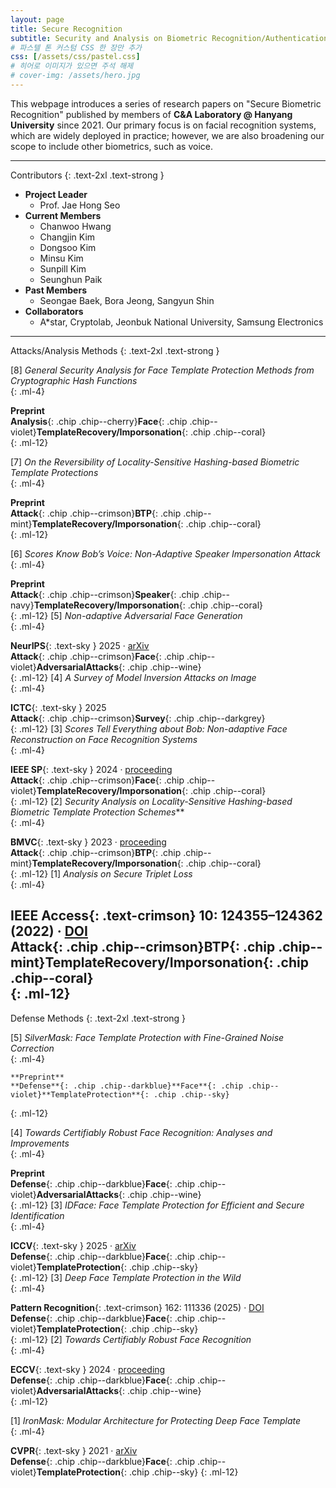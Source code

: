 ```yaml
---
layout: page
title: Secure Recognition
subtitle: Security and Analysis on Biometric Recognition/Authentication
# 파스텔 톤 커스텀 CSS 한 장만 추가
css: [/assets/css/pastel.css]
# 히어로 이미지가 있으면 주석 해제
# cover-img: /assets/hero.jpg
---
```

This webpage introduces a series of research papers on "Secure Biometric Recognition" published by members of **C&A Laboratory @ Hanyang University** since 2021. Our primary focus is on facial recognition systems, which are widely deployed in practice; however, we are also broadening our scope to include other biometrics, such as voice.

---
Contributors 
{: .text-2xl .text-strong }

- **Project Leader**
  - Prof. Jae Hong Seo
- **Current Members**
  - Chanwoo Hwang
  - Changjin Kim
  - Dongsoo Kim
  - Minsu Kim
  - Sunpill Kim
  - Seunghun Paik
- **Past Members**  
  - Seongae Baek, Bora Jeong, Sangyun Shin
- **Collaborators**  
  - A*star, Cryptolab, Jeonbuk National University, Samsung Electronics

---

Attacks/Analysis Methods
{: .text-2xl .text-strong }

[8] *General Security Analysis for Face Template Protection Methods from Cryptographic Hash Functions*  
 {: .ml-4}  
 <!-- Seunghun Paik, Minsu Kim, Sunpill Kim, and Jae Hong Seo   -->
  **Preprint**    
  **Analysis**{: .chip .chip--cherry}**Face**{: .chip .chip--violet}**TemplateRecovery/Imporsonation**{: .chip .chip--coral}    
{: .ml-12} 

  [7] *On the Reversibility of Locality-Sensitive Hashing-based Biometric Template Protections*  
 {: .ml-4}  
 <!-- Seunghun Paik, Chanwoo Hwang, Sunpill Kim, and Jae Hong Seo   -->
  **Preprint**    
  **Attack**{: .chip .chip--crimson}**BTP**{: .chip .chip--mint}**TemplateRecovery/Imporsonation**{: .chip .chip--coral}    
{: .ml-12} 

  [6] *Scores Know Bob’s Voice: Non-Adaptive Speaker Impersonation Attack*  
 {: .ml-4}  
 <!-- Chanwoo Hwang, Sunpill Kim, Yong Kiam Tan, Tianchi Liu, Seunghun Paik, Dongsoo Kim, Soumik Mondal, Khin Mi Mi Aung, and Jae Hong Seo   -->
  **Preprint**    
  **Attack**{: .chip .chip--crimson}**Speaker**{: .chip .chip--navy}**TemplateRecovery/Imporsonation**{: .chip .chip--coral}   
{: .ml-12} 
  [5] *Non-adaptive Adversarial Face Generation*  
 {: .ml-4}  
 <!-- Sunpill Kim, Seunghun Paik, Chanwoo Hwang, Minsu Kim, and Jae Hong Seo   -->
  **NeurIPS**{: .text-sky } 2025 · [arXiv](https://arxiv.org/abs/2507.12107)    
  **Attack**{: .chip .chip--crimson}**Face**{: .chip .chip--violet}**AdversarialAttacks**{: .chip .chip--wine}   
{: .ml-12} 
  [4] *A Survey of Model Inversion Attacks on Image*  
 {: .ml-4}  
 <!-- Changjin Kim, Chanwoo Hwang, Sunpill Kim, and Jae Hong Seo   -->
  **ICTC**{: .text-sky } 2025       
  **Attack**{: .chip .chip--crimson}**Survey**{: .chip .chip--darkgrey}     
{: .ml-12} 
  [3] *Scores Tell Everything about Bob: Non-adaptive Face Reconstruction on Face Recognition Systems*  
 {: .ml-4}  
 <!-- Sunpill Kim, Yong Kiam Tan, Bora Jeong, Soumik Mondal, Khin Mi Mi Aung, and Jae Hong Seo   -->
  **IEEE SP**{: .text-sky } 2024 · [proceeding](https://ieeexplore.ieee.org/document/10646766)  
  **Attack**{: .chip .chip--crimson}**Face**{: .chip .chip--violet}**TemplateRecovery/Imporsonation**{: .chip .chip--coral}    
{: .ml-12} 
  [2] *Security Analysis on Locality-Sensitive Hashing-based Biometric Template Protection Schemes***  
 {: .ml-4}  
 <!-- Seunghun Paik, Sunpill Kim, and Jae Hong Seo   -->
  **BMVC**{: .text-sky } 2023 · [proceeding](https://proceedings.bmvc2023.org/535/)   
  **Attack**{: .chip .chip--crimson}**BTP**{: .chip .chip--mint}**TemplateRecovery/Imporsonation**{: .chip .chip--coral}    
{: .ml-12} 
  [1] *Analysis on Secure Triplet Loss*  
 {: .ml-4}  
 <!-- Bora Jeong, Sunpill Kim, Seunghun Paik, and Jae Hong Seo   -->
  **IEEE Access**{: .text-crimson} 10: 124355–124362 (2022) · [DOI](https://ieeexplore.ieee.org/document/9965373)  
  **Attack**{: .chip .chip--crimson}**BTP**{: .chip .chip--mint}**TemplateRecovery/Imporsonation**{: .chip .chip--coral}  
{: .ml-12} 
---

Defense Methods
{: .text-2xl .text-strong }

[5] *SilverMask: Face Template Protection with Fine-Grained Noise Correction*  
{: .ml-4}  
  <!-- Minsu Kim, Seunghun Paik, Seongae Baek, Sangyun Shin, Sunpill Kim, and Jae Hong Seo   -->
    **Preprint**    
    **Defense**{: .chip .chip--darkblue}**Face**{: .chip .chip--violet}**TemplateProtection**{: .chip .chip--sky}   
{: .ml-12} 

[4] *Towards Certifiably Robust Face Recognition: Analyses and Improvements*  
{: .ml-4}  
  <!-- Seunghun Paik, Dongsoo Kim, Chanwoo Hwang, Sunpill Kim, and Jae Hong Seo   -->
  **Preprint**    
  **Defense**{: .chip .chip--darkblue}**Face**{: .chip .chip--violet}**AdversarialAttacks**{: .chip .chip--wine}    
{: .ml-12} 
[3] *IDFace: Face Template Protection for Efficient and Secure Identification*  
{: .ml-4}  
  <!-- Sunpill Kim, Seunghun Paik, Chanwoo Hwang, Dongsoo Kim, Junbum Shin, and Jae Hong Seo   -->
  **ICCV**{: .text-sky } 2025 · [arXiv](https://arxiv.org/abs/2507.12050)   
  **Defense**{: .chip .chip--darkblue}**Face**{: .chip .chip--violet}**TemplateProtection**{: .chip .chip--sky}     
{: .ml-12} 
[3] *Deep Face Template Protection in the Wild*   
  {: .ml-4}  
<!-- Sunpill Kim, Hoyong Shin, and Jae Hong Seo   -->
  **Pattern Recognition**{: .text-crimson} 162: 111336 (2025) · [DOI](https://linkinghub.elsevier.com/retrieve/pii/S0031320324010872)    
  **Defense**{: .chip .chip--darkblue}**Face**{: .chip .chip--violet}**TemplateProtection**{: .chip .chip--sky}   
{: .ml-12} 
[2] *Towards Certifiably Robust Face Recognition*  
{: .ml-4}  
  <!-- Seunghun Paik, Dongsoo Kim, Chanwoo Hwang, Sunpill Kim, and Jae Hong Seo   -->
 **ECCV**{: .text-sky } 2024 · [proceeding](https://link.springer.com/chapter/10.1007/978-3-031-73013-9_9)    
 **Defense**{: .chip .chip--darkblue}**Face**{: .chip .chip--violet}**AdversarialAttacks**{: .chip .chip--wine}     
{: .ml-12} 

[1] *IronMask: Modular Architecture for Protecting Deep Face Template*  
 {: .ml-4}  
 <!-- Sunpill Kim, Yunseong Jeong, Jinsu Kim, Jungkon Kim, Hyung Tae Lee, and Jae Hong Seo   -->
  **CVPR**{: .text-sky } 2021 · [arXiv](https://arxiv.org/abs/2104.02239)   
  **Defense**{: .chip .chip--darkblue}**Face**{: .chip .chip--violet}**TemplateProtection**{: .chip .chip--sky} 
  {: .ml-12} 
  
  
  
<!-- 

- 문서: {{ "/docs/" | relative_url }}
- 데모:  {{ "/demo/" | relative_url }}
- GitHub: https://github.com/jaehongseo/SecureFace -->
